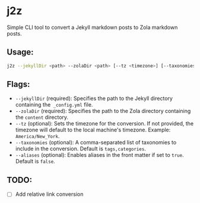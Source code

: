 # j2z

Simple CLI tool to convert a Jekyll markdown posts to Zola markdown posts.

## Usage:

```sh
j2z --jekyllDir <path> --zolaDir <path> [--tz <timezone>] [--taxonomies <taxonomies>] [--aliases <true|false>]
```

## Flags:
- `--jekyllDir` (required): Specifies the path to the Jekyll directory containing the` _config.yml` file.
- `--zolaDir` (required): Specifies the path to the Zola directory containing the `content` directory.
- `--tz` (optional): Sets the timezone for the conversion. If not provided, the timezone will default to the local machine's timezone. Example: `America/New_York`.
- `--taxonomies` (optional): A comma-separated list of taxonomies to include in the conversion. Default is `tags,categories`.
- `--aliases` (optional): Enables aliases in the front matter if set to `true`. Default is `false`.

## TODO:
- [ ] Add relative link conversion
